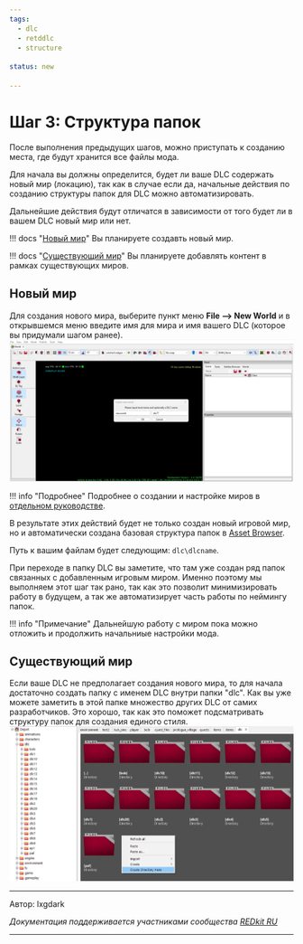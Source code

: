 ```yaml
---
tags:
  - dlc
  - retddlc
  - structure

status: new

---
```

# Шаг 3: Структура папок

После выполнения предыдущих шагов, можно приступать к созданию места, где будут хранится все файлы мода.

Для начала вы должны определится, будет ли ваше DLC содержать новый мир (локацию), так как в случае если да, начальные действия по созданию структуры папок для DLC можно автоматизировать.

Дальнейшие действия будут отличатся в зависимости от того будет ли в вашем DLC новый мир или нет.

!!! docs "[Новый мир](#_1)"
    Вы планируете создавть новый мир.

!!! docs "[Существующий мир](#_2)"
    Вы планируете добавлять контент в рамках существующих миров.

## Новый мир

Для создания нового мира, выберите пункт меню **File --> New World** и в открывшемся меню введите имя для мира и имя вашего DLC (которое вы придумали шагом ранее).
![create_dlc_world.webp](../../../../assets/images/unnoficial_docs/base/dlc/create_dlc_world.webp)

!!! info "Подробнее"
    Подробнее о создании и настройке миров в [отдельном руководстве](../../world/world.md).

В результате этих действий будет не только создан новый игровой мир, но и автоматически создана базовая структура папок в [Asset Browser](../../../references/editors/asset_browser.md).

Путь к вашим файлам будет следующим: `dlc\dlcname`.

При переходе в папку DLC  вы заметите, что там уже создан ряд папок связанных с добавленным игровым миром. Именно поэтому  мы выполняем этот шаг так рано, так как это позволит минимизировать работу в будущем, а так же автоматизирует часть работы по неймингу папок.

!!! info "Примечание"
    Дальнейшую работу с миром пока можно отложить и продолжить начальниые настройки мода.

## Существующий мир
Если ваше DLC не предполагает создания нового мира, то для начала достаточно создать папку с именем DLC внутри папки "dlc". Как вы уже можете заметить в этой папке множество других DLC от самих разработчиков. Это хорошо, так как это поможет подсматривать структуру папок для создания единого стиля.
![create_empty_dlc_struct.webp](../../../../assets/images/unnoficial_docs/base/dlc/create_empty_dlc_struct.webp)

***
Автор: lxgdark

*Документация поддерживается участниками сообщества [REDkit RU](https://discord.gg/kRTEy8KcNa)*
***
